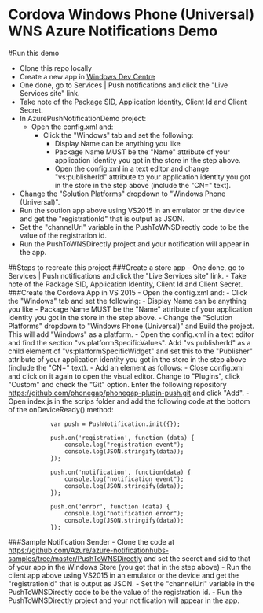 ﻿# Cordova Windows Phone (Universal) WNS Azure Notifications Demo

#Run this demo
- Clone this repo locally
- Create a new app in [Windows Dev Centre](https://dev.windows.com)
- One done, go to Services | Push notifications and click the "Live Services site" link.
- Take note of the Package SID, Application Identity, Client Id and Client Secret.
- In AzurePushNotificationDemo project:
	- Open the config.xml and:
		- Click the "Windows" tab and set the following:
			- Display Name can be anything you like
			- Package Name MUST be the "Name" attribute of your application identity you got in the store in the step above.
			- Open the config.xml in a text editor and change "vs:publisherId" attribute to your application identity you got in the store in the step above (include the "CN=" text).
- Change the "Solution Platforms" dropdown to "Windows Phone (Universal)".
- Run the soution app above using VS2015 in an emulator or the device and get the "registrationId" that is output as JSON.
- Set the "channelUri" variable in the PushToWNSDirectly code to be the value of the registration id.
- Run the PushToWNSDirectly  project and your notification will appear in the app.

##Steps to recreate this project
###Create a store app
	- One done, go to Services | Push notifications and click the "Live Services site" link.
	- Take note of the Package SID, Application Identity, Client Id and Client Secret.
###Create the Cordova App in VS 2015
	- Open the config.xml and:
		- Click the "Windows" tab and set the following:
			- Display Name can be anything you like
			- Package Name MUST be the "Name" attribute of your application identity you got in the store in the step above.
		- Change the "Solution Platforms" dropdown to "Windows Phone (Universal)" and Build the project. This will add "Windows" as a platform.
		- Open the config.xml in a text editor and find the section "vs:platformSpecificValues". Add "vs:publisherId" as a child element of "vs:platformSpecificWidget" and set this to the "Publisher" attribute of your application identity you got in the store in the step above (include the "CN=" text).
		- Add an element as follows: <preference name="WindowsToastCapable" value="true" />
	- Close config.xml and click on it again to open the visual editor. Change to "Plugins", click "Custom" and check the "Git" option. Enter the following repository https://github.com/phonegap/phonegap-plugin-push.git and click "Add".
	- Open index.js in the scrips folder and add the following code at the bottom of the onDeviceReady() method:

				var push = PushNotification.init({});
					
				push.on('registration', function (data) {
					console.log("registration event");
					console.log(JSON.stringify(data));
				});
					
				push.on('notification', function(data) {
					console.log("notification event");
					console.log(JSON.stringify(data));
				});
					
				push.on('error', function (data) {
					console.log("notification error");
					console.log(JSON.stringify(data));
				});

###Sample Notification Sender
	- Clone the code at https://github.com/Azure/azure-notificationhubs-samples/tree/master/PushToWNSDirectly and set the secret and sid to that of your app in the Windows Store (you got that in the step above)
	- Run the client app above using VS2015 in an emulator or the device and get the "registrationId" that is output as JSON.
	- Set the "channelUri" variable in the PushToWNSDirectly code to be the value of the registration id.
	- Run the PushToWNSDirectly  project and your notification will appear in the app.
